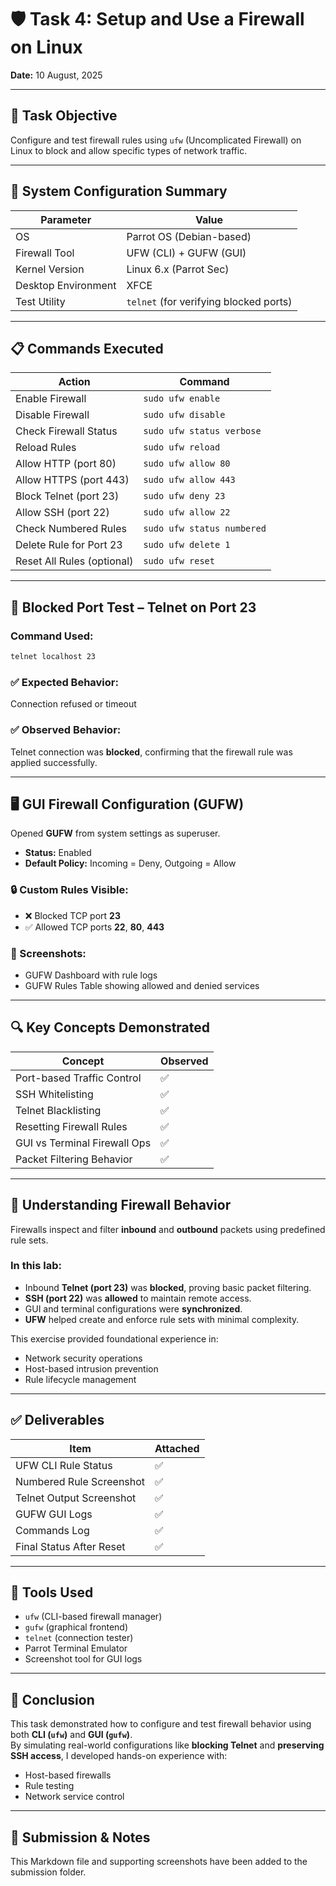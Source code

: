 # 🛡️ Task 4: Setup and Use a Firewall on Linux  
**Date:** 10 August, 2025

---

## 🎯 Task Objective  
Configure and test firewall rules using `ufw` (Uncomplicated Firewall) on Linux to block and allow specific types of network traffic.

---

## 🔧 System Configuration Summary

| Parameter            | Value                    |
|----------------------|--------------------------|
| OS                   | Parrot OS (Debian-based) |
| Firewall Tool        | UFW (CLI) + GUFW (GUI)   |
| Kernel Version       | Linux 6.x (Parrot Sec)   |
| Desktop Environment  | XFCE                     |
| Test Utility         | `telnet` (for verifying blocked ports) |

---

## 📋 Commands Executed

| Action                    | Command                    |
|---------------------------|----------------------------|
| Enable Firewall           | `sudo ufw enable`          |
| Disable Firewall          | `sudo ufw disable`         |
| Check Firewall Status     | `sudo ufw status verbose`  |
| Reload Rules              | `sudo ufw reload`          |
| Allow HTTP (port 80)      | `sudo ufw allow 80`        |
| Allow HTTPS (port 443)    | `sudo ufw allow 443`       |
| Block Telnet (port 23)    | `sudo ufw deny 23`         |
| Allow SSH (port 22)       | `sudo ufw allow 22`        |
| Check Numbered Rules      | `sudo ufw status numbered` |
| Delete Rule for Port 23   | `sudo ufw delete 1`        |
| Reset All Rules (optional)| `sudo ufw reset`           |

---

## 🚫 Blocked Port Test – Telnet on Port 23

### Command Used:
```bash
telnet localhost 23
```
### ✅ Expected Behavior:
Connection refused or timeout

### ✅ Observed Behavior:
Telnet connection was **blocked**, confirming that the firewall rule was applied successfully.

---

## 🖥️ GUI Firewall Configuration (GUFW)

Opened **GUFW** from system settings as superuser.

- **Status:** Enabled  
- **Default Policy:** Incoming = Deny, Outgoing = Allow

### 🔒 Custom Rules Visible:
- ❌ Blocked TCP port **23**  
- ✅ Allowed TCP ports **22**, **80**, **443**

### 📸 Screenshots:
- GUFW Dashboard with rule logs  
- GUFW Rules Table showing allowed and denied services

---

## 🔍 Key Concepts Demonstrated

| Concept                    | Observed |
|----------------------------|----------|
| Port-based Traffic Control | ✅       |
| SSH Whitelisting           | ✅       |
| Telnet Blacklisting        | ✅       |
| Resetting Firewall Rules   | ✅       |
| GUI vs Terminal Firewall Ops | ✅     |
| Packet Filtering Behavior  | ✅       |

---

## 🧠 Understanding Firewall Behavior

Firewalls inspect and filter **inbound** and **outbound** packets using predefined rule sets.

### In this lab:
- Inbound **Telnet (port 23)** was **blocked**, proving basic packet filtering.  
- **SSH (port 22)** was **allowed** to maintain remote access.  
- GUI and terminal configurations were **synchronized**.  
- **UFW** helped create and enforce rule sets with minimal complexity.

This exercise provided foundational experience in:

- Network security operations  
- Host-based intrusion prevention  
- Rule lifecycle management

---

## ✅ Deliverables

| Item                      | Attached |
|---------------------------|----------|
| UFW CLI Rule Status       | ✅       |
| Numbered Rule Screenshot  | ✅       |
| Telnet Output Screenshot  | ✅       |
| GUFW GUI Logs             | ✅       |
| Commands Log              | ✅       |
| Final Status After Reset  | ✅       |

---

## 🔗 Tools Used

- `ufw` (CLI-based firewall manager)  
- `gufw` (graphical frontend)  
- `telnet` (connection tester)  
- Parrot Terminal Emulator  
- Screenshot tool for GUI logs

---

## 🧾 Conclusion

This task demonstrated how to configure and test firewall behavior using both **CLI (`ufw`)** and **GUI (`gufw`)**.  
By simulating real-world configurations like **blocking Telnet** and **preserving SSH access**, I developed hands-on experience with:

- Host-based firewalls  
- Rule testing  
- Network service control

---

## 📩 Submission & Notes

This Markdown file and supporting screenshots have been added to the submission folder. 
